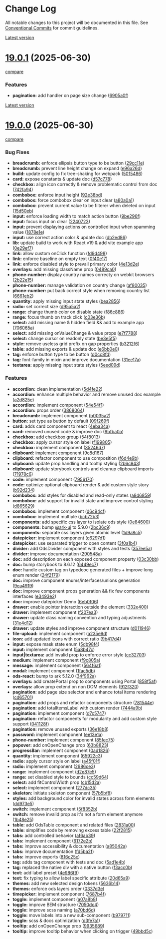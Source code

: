 # Change Log

All notable changes to this project will be documented in this file.
See [Conventional Commits](https://conventionalcommits.org) for commit guidelines.



[Latest version](https://ovh.github.io/design-system/latest/?path=/docs/design-system-changelog--page)


# [19.0.1](https://ovh.github.io/design-system/v19.0.1/?path=/docs/design-system-changelog--page) (2025-06-30)
[compare](https://github.com/ovh/design-system/compare/v19.0.0...v19.0.1)

### Features

* **pagination:** add handler on page size change ([6905a0f](https://github.com/ovh/design-system/commit/6905a0f322c70798765b42737e9cdfee13871a07))





[Latest version](https://ovh.github.io/design-system/latest/?path=/docs/design-system-changelog--page)


# [19.0.0](https://ovh.github.io/design-system/v19.0.0/?path=/docs/design-system-changelog--page) (2025-06-30)
[compare](https://github.com/ovh/design-system/compare/v18.6.3...v19.0.0)

### Bug Fixes

* **breadcrumb:** enforce ellipsis button type to be button ([29cc11e](https://github.com/ovh/design-system/commit/29cc11ef9720bc09c97403f520a2517a52362cb9))
* **breadcrumb:** prevent line height change on expand ([e96a26d](https://github.com/ovh/design-system/commit/e96a26db08358a8c0813ad10d69de5db98506349))
* **build:** update config to fix tree-shaking for webpack ([5015486](https://github.com/ovh/design-system/commit/5015486e7b25e62be9d0e0ef9ca2b6d99443e5e3))
* **card:** expose constants & update doc ([d57c778](https://github.com/ovh/design-system/commit/d57c7788312c8b53f77966909b80118142cb04f8))
* **checkbox:** align icon correctly & remove problematic control from doc ([742fa94](https://github.com/ovh/design-system/commit/742fa94b2c6f75412edf4edfa06adf19d419f3a0))
* **combobox:** enforce input height ([92e38bd](https://github.com/ovh/design-system/commit/92e38bdb8887b8801d04bc23637c1a45c327b28c))
* **combobox:** force combobox clear on input clear ([a80a0a1](https://github.com/ovh/design-system/commit/a80a0a1fe1ad8351bbbe07882ccc186138b91eea))
* **combobox:** prevent current value to be filterer when deleted on input ([15d50eb](https://github.com/ovh/design-system/commit/15d50eb2d2c2366e22b3a9b8099519de41cda0fe))
* **input:** enforce loading width to match action button ([9be296f](https://github.com/ovh/design-system/commit/9be296fc4cb36b5c734c01708dcc57905f44b13a))
* **input:** focus input on clear ([2240723](https://github.com/ovh/design-system/commit/22407231513c9f3dfe9c04ce1aa071c99c2619a8))
* **input:** prevent displaying actions on controlled input when spamming value ([1878e1e](https://github.com/ovh/design-system/commit/1878e1e60e0d38c78d5c2d683917f8259124e489))
* **input:** use correct action color & update doc ([db2ed86](https://github.com/ovh/design-system/commit/db2ed860e48b418b9cef8d678c302b0c93f6f5ad))
* **lib:** update build to work with React v19 & add vite example app ([0e29ef7](https://github.com/ovh/design-system/commit/0e29ef7c0e23ebabc9e4967f6509dc123330844e))
* **link:** allow custom onClick function ([fd9d498](https://github.com/ovh/design-system/commit/fd9d49879a8733c7e495583884c384e32b777374))
* **link:** enforce baseline on empty text ([0f40e17](https://github.com/ovh/design-system/commit/0f40e173b53cd02aa64692347839a50227e6af57))
* **link:** enforce disabled style to prevail primary color ([4e13d2e](https://github.com/ovh/design-system/commit/4e13d2ee8225a21499bfb97a0ddcfcd5d2dc8bab))
* **overlays:** add missing className prop ([0489ca0](https://github.com/ovh/design-system/commit/0489ca0903954927fc30ca28c0bf55d3e38924be))
* **phone-number:** display country names correcty on webkit browsers ([2b22e15](https://github.com/ovh/design-system/commit/2b22e1583fdd823ee05bddc2f9b0cda144c2833c))
* **phone-number:** manage validation on country change ([af80035](https://github.com/ovh/design-system/commit/af80035c7464601226a649df9e6363bc85f752fc))
* **phone-number:** put back correct style when removing country list ([6661eb2](https://github.com/ovh/design-system/commit/6661eb217da1db269374c1a157a5268c381333fe))
* **quantity:** apply missing input state styles ([bea2856](https://github.com/ovh/design-system/commit/bea28562ebbdce83fee977daaff9d9cb261d06da))
* **radio:** set correct size ([d95a5a2](https://github.com/ovh/design-system/commit/d95a5a22265d325c059c8527b70f2efbabe279b0))
* **range:** change thumb color on disable state ([f86c886](https://github.com/ovh/design-system/commit/f86c886b77372721ca81e7a60c07aae7f73938f4))
* **range:** focus thumb on track click ([c03e36b](https://github.com/ovh/design-system/commit/c03e36b2922c935eb91dc140df991648434202aa))
* **select:** add missing name & hidden field && add to example app ([706065a](https://github.com/ovh/design-system/commit/706065a08ca93c51ee19493f2630b5e95382ec12))
* **select:** add missing onValueChange & value props ([e7f7788](https://github.com/ovh/design-system/commit/e7f7788627385605cc8c809a3cbc06e9abb69573))
* **select:** change cursor on readonly state ([be3e5f5](https://github.com/ovh/design-system/commit/be3e5f55e1fa409bd65c122f056e0b434af8b2a6))
* **style:** remove useless grid prefix on gap properties ([b3212f6](https://github.com/ovh/design-system/commit/b3212f6cc2893921ba3922f3904ae3d6e32c368f))
* **table:** add missing exports & update doc ([e6bb0e0](https://github.com/ovh/design-system/commit/e6bb0e082fcb6035190239a4509a87256d8a39ea))
* **tag:** enforce button type to be button ([d0cc8fd](https://github.com/ovh/design-system/commit/d0cc8fdac098d6f6a214a3c531b567c4d61173ce))
* **tag:** font-family in mixin and improve documentation ([31ee17a](https://github.com/ovh/design-system/commit/31ee17a83fd10f98ccc9d27398a9ba8dd1dea277))
* **textarea:** apply missing input state styles ([5eed09d](https://github.com/ovh/design-system/commit/5eed09df4695f4c477af0f0712a66f2cb0ced9de))


### Features

* **accordion:** clean implementation ([5d4fe22](https://github.com/ovh/design-system/commit/5d4fe22d57efd887ffe7ac455fdedb86ace4b61d))
* **accordion:** enhance multiple behavior and remove unused doc example ([a2d825e](https://github.com/ovh/design-system/commit/a2d825e53f429ba7505c82f9cae32c9eeb91d65e))
* **accordion:** implement component ([54e54f1](https://github.com/ovh/design-system/commit/54e54f1ad31f43ff0c3061316945ef49d32de99d))
* **accordion:** props order ([3868064](https://github.com/ovh/design-system/commit/3868064e53940cfe83368e3d080df535e5e4da49))
* **breadcrumb:** implement component ([b0035a2](https://github.com/ovh/design-system/commit/b0035a2a65a9a9d35c7a96eabfa695d7187475b5))
* **button:** set type as button by default ([09f269f](https://github.com/ovh/design-system/commit/09f269ffec5c80f2f5fd00d69c1146cc3a97ae59))
* **card:** adds card component to react ([4eba34a](https://github.com/ovh/design-system/commit/4eba34a9cd29f5f5230c08ea086e7ba55beb46e5))
* **card:** removed unused code & improve doc ([9bfba0a](https://github.com/ovh/design-system/commit/9bfba0a1c6a6c2e1e749c5fb360575f6a867cf09))
* **checkbox:** add checkbox group ([54f8013](https://github.com/ovh/design-system/commit/54f80137378b76807ccf64cfac5dae6022a17814))
* **checkbox:** apply cursor style on label ([f199805](https://github.com/ovh/design-system/commit/f199805697d729a81da22eb319b37da26388ea94))
* **checkbox:** implement component ([35246d7](https://github.com/ovh/design-system/commit/35246d7dea4772a866d10cd1dbff4109a21440dd))
* **clipboard:** implement component ([9c8d167](https://github.com/ovh/design-system/commit/9c8d167bc3bd2d59fd88ee3f1adf7043a3afe6ac))
* **clipboard:** refactor component to use composition ([f6d4e9b](https://github.com/ovh/design-system/commit/f6d4e9b9b86b1d6705a48289244006ffe4fe3f1d))
* **clipboard:** update prop handling and tooltip styling ([2b6c943](https://github.com/ovh/design-system/commit/2b6c943761608b884eef5c12e172f7309f63996a))
* **clipboard:** update storybook controls and cleanup clipboard imports ([71978c6](https://github.com/ovh/design-system/commit/71978c6c44d25071dabebc75b2582e610a70c992))
* **code:** implement component ([7956170](https://github.com/ovh/design-system/commit/7956170992fee245f9e2d58ffe9e21244930a3f1))
* **code:** optimize optional clipboard render & add custom style story ([b92d234](https://github.com/ovh/design-system/commit/b92d234e75bb14a956b2be4c2618e4c9c89f00af))
* **combobox:** add styles for disabled and read-only states ([a8d6859](https://github.com/ovh/design-system/commit/a8d6859f1fb4a89963cf3d3bbabd773337cc4a2b))
* **combobox:** add support for invalid state and improve control styling ([d865629](https://github.com/ovh/design-system/commit/d8656292b11e6738f127fa9f484e6d16eaf04e0d))
* **combobox:** implement component ([d6c94cf](https://github.com/ovh/design-system/commit/d6c94cfb8456e158f8f37d5df0d9abde57ec2d06))
* **combobox:** implement multiple ([bcb72b3](https://github.com/ovh/design-system/commit/bcb72b360532b7cefa7253aab4d80cac266e4240))
* **components:** add specific css layer to isolate ods style ([0e84600](https://github.com/ovh/design-system/commit/0e84600f3b546a93b1c94678a4644db0671cdbed))
* **components:** bump [@ark-ui](https://github.com/ark-ui) to 5.9.0 ([2bc36c9](https://github.com/ovh/design-system/commit/2bc36c93444a987ee6606779a10b853afaa96cd7))
* **components:** separate css layers given atomic level ([1d9a8c5](https://github.com/ovh/design-system/commit/1d9a8c5d11b9a4116a166fe3249142669db08a62))
* **datepicker:** implement component ([c6297d1](https://github.com/ovh/design-system/commit/c6297d12deb426d14582cc8224fad06b452fd1bc))
* **datepicker:** use separated trigger to open content ([3f0a1b4](https://github.com/ovh/design-system/commit/3f0a1b4eab029c710682115fd4b945695b414fb8))
* **divider:** add OdsDivider component with styles and tests ([357ee5a](https://github.com/ovh/design-system/commit/357ee5a003113a4c44aac7e38f4add2db9fb0e4b))
* **divider:** improve documentation ([290548a](https://github.com/ovh/design-system/commit/290548a41cbbafb6b2e670003014e7abe1e6e3da))
* **doc:** add description on each exposed component property ([03c30bb](https://github.com/ovh/design-system/commit/03c30bb9e9a8ad28d56f2079419b76d066da7c92))
* **doc:** bump storybook to 8.6.12 ([6449ec7](https://github.com/ovh/design-system/commit/6449ec7559f7e33486db6a10eb8a64b89efeed65))
* **doc:** handle custom tag on typedeoc generated files + improve long enum render ([24f2179](https://github.com/ovh/design-system/commit/24f2179a96579361a48479e2e21e3d41442a7e32))
* **doc:** improve component enums/interfaces/unions generation ([9ea4919](https://github.com/ovh/design-system/commit/9ea49199e9076fa11b79a39bb692c26ec2a49e8f))
* **doc:** improve component props generation && fix few components interfaces ([e3493e2](https://github.com/ovh/design-system/commit/e3493e23a50fb4cac3d14f0cf4218d7f72f783b1))
* **doc:** improve datepicker Demo ([6eb0f06](https://github.com/ovh/design-system/commit/6eb0f062ff04351f88d40c08b49249c97e2d120d))
* **drawer:** enable pointer interaction outside the element ([332e400](https://github.com/ovh/design-system/commit/332e4009a0ba190317427a0a289b1b526df05d97))
* **drawer:** implement component ([f207ea3](https://github.com/ovh/design-system/commit/f207ea3d84b642b72fe0ce848569f98e98a425e9))
* **drawer:** update class naming convention and typing adjustments ([31e4d12](https://github.com/ovh/design-system/commit/31e4d121f2d1a0c7ad7f85c7f8096bc1d7f96211))
* **drawer:** update styles and improve component structure ([d011946](https://github.com/ovh/design-system/commit/d01194653cdeca599be277a6622e0ee76344b647))
* **file-upload:** implement component ([a235e9d](https://github.com/ovh/design-system/commit/a235e9de7a3d1822980b58aa8dea18157cba20f5))
* **icon:** add updated icons with correct ratio ([9b417d4](https://github.com/ovh/design-system/commit/9b417d47a42da53db079692d73a30883a9ab5568))
* **input:** expose mask state enum ([5db98f4](https://github.com/ovh/design-system/commit/5db98f4ef2947a428a2bb47625d80aee51cabcbd))
* **input:** implement component ([5a8b47c](https://github.com/ovh/design-system/commit/5a8b47c25fcecae8fa8d692fa02f962924bc2c3f))
* **input|textarea:** add invalid prop to enforce error style ([cc32703](https://github.com/ovh/design-system/commit/cc32703f68e4a2b103af998059fd1abdbef8e55e))
* **medium:** implement component ([f9c805a](https://github.com/ovh/design-system/commit/f9c805a34c3558fdb18372418a21d2799f5e0797))
* **message:** implement component ([564f6a1](https://github.com/ovh/design-system/commit/564f6a177d2d97c62563f9cb7819ad7718f0f3a3))
* **modal:** implement component ([1fac5db](https://github.com/ovh/design-system/commit/1fac5dbef371ced79895d924311856f80b7af59f))
* **ods-react:** bump to ark 5.12.0 ([34f962a](https://github.com/ovh/design-system/commit/34f962af4ac0212467bee5500900f398f4b127cd))
* **overlays:** add createPortal prop to components using Portal ([858f5af](https://github.com/ovh/design-system/commit/858f5afdba875b2fcc1226a9dc46d2eca13a14dc))
* **overlays:** allow prop extend on non DOM elements ([912f320](https://github.com/ovh/design-system/commit/912f320393cf90d2510f84ff1f0703c89532d4d0))
* **pagination:** add page size selector and enhance total items rendering ([cd65701](https://github.com/ovh/design-system/commit/cd6570125bb72a1514b5c8bd4204f5612abee7e0))
* **pagination:** add props and refactor components structure ([781544e](https://github.com/ovh/design-system/commit/781544ea13920fc90eaa6f56b42761894206e95f))
* **pagination:** add totalItemsLabel with custom render ([7444a9b](https://github.com/ovh/design-system/commit/7444a9b0a04080902e1164ef7827b3afd82219c7))
* **pagination:** implement component ([d7c5747](https://github.com/ovh/design-system/commit/d7c5747a6fc4627fbea945c21eb6a8f205cefb65))
* **pagination:** refactor components for modularity and add custom style support ([041128f](https://github.com/ovh/design-system/commit/041128f13203853fb8688edd7071860e88f89bb9))
* **pagination:** remove unused exports ([36e18b8](https://github.com/ovh/design-system/commit/36e18b83d9253a3b9c773dac93ac12ca535dafcd))
* **password:** implement component ([ee13e1a](https://github.com/ovh/design-system/commit/ee13e1a4b67b544b8ede471825639da55053f9f0))
* **phone-number:** implement component ([85fec75](https://github.com/ovh/design-system/commit/85fec759e58c8fc8f4898bc66c87f48a4a88dc9f))
* **popover:** add onOpenChange prop ([63b8823](https://github.com/ovh/design-system/commit/63b8823f73a207d746f702d77c62cc7183d5e835))
* **progressBar:** implement component ([0ad1826](https://github.com/ovh/design-system/commit/0ad1826a89680728184bdb703aef26377914c826))
* **quantity:** implement component ([65922c3](https://github.com/ovh/design-system/commit/65922c30f017be880c5cb6eedf3695ec69bb2bf1))
* **radio:** apply cursor style on label ([a45f01f](https://github.com/ovh/design-system/commit/a45f01f96a9252ad9efdd2658d2e12ac45882fd8))
* **radio:** implement component ([2986ce3](https://github.com/ovh/design-system/commit/2986ce3f7094481b002f38bacb671bcc1e6ba155))
* **range:** implement component ([d2e87e5](https://github.com/ovh/design-system/commit/d2e87e53db126dd7435f162492173c1b97162f20))
* **range:** set disabled style to bounds ([cc59d64](https://github.com/ovh/design-system/commit/cc59d640e6f112cc40fd685274955bde6c248338))
* **select:** add fitControlWidth prop ([cb15d2a](https://github.com/ovh/design-system/commit/cb15d2a7eac1ba66b83cb01b3e4f1ee1ad115089))
* **select:** implement component ([277dc35](https://github.com/ovh/design-system/commit/277dc354104e635f01204cd4a91246ccddfba5ff))
* **skeleton:** initiate skeleton component ([57b5bf8](https://github.com/ovh/design-system/commit/57b5bf8cf0993e1457b45dfe3d5967c3bbd09819))
* **styles:** add background color for invalid states across form elements ([dd973e5](https://github.com/ovh/design-system/commit/dd973e53cb7df2b73cdd34a8893baae815334c82))
* **switch:** implement component ([5f8352b](https://github.com/ovh/design-system/commit/5f8352b89a64426826ef187a0b78c45c222f6f9f))
* **switch:** remove invalid prop as it's not a form element anymore ([1b48e25](https://github.com/ovh/design-system/commit/1b48e25e81cb210890149e71bc62aa8c97d80738))
* **table:** add OdsTable component and related files ([2831a00](https://github.com/ovh/design-system/commit/2831a003cb392c90be0989667e313dd42e1deebf))
* **table:** simplifies code by removing excess table ([22f2815](https://github.com/ovh/design-system/commit/22f28157d7fa252c480a4b49d8fd88ab96957a59))
* **tabs:** add controlled behavior ([af6ab39](https://github.com/ovh/design-system/commit/af6ab39f6d5e37f4d3fd1d5f2493ba57eadb8ce2))
* **tabs:** implement component ([6172e2b](https://github.com/ovh/design-system/commit/6172e2b7edd163ecccf81002edbdb12a16d9c1e6))
* **tabs:** improve accessibility & documentation ([a85042a](https://github.com/ovh/design-system/commit/a85042ab8d550e950df101c82ad6c28d518bee47))
* **tabs:** improve documentation ([fd5ba2f](https://github.com/ovh/design-system/commit/fd5ba2f69b370f077cbe6415ab7dc608a8e03679))
* **tabs:** improve exports ([816c25c](https://github.com/ovh/design-system/commit/816c25cb4e414919c7b9ed5040894cd9b3f42f14))
* **tag:** adds tag component with tests and doc ([5ad1e4b](https://github.com/ovh/design-system/commit/5ad1e4b386e13df22282d6940c7a64386d716da7))
* **tag:** replaced the native div with a native button ([f3acc0b](https://github.com/ovh/design-system/commit/f3acc0b763ebcd27a2770e81bb4e9297524c06b3))
* **text:** add label preset ([4e986f9](https://github.com/ovh/design-system/commit/4e986f924424c288136e74e14d92a64f27a7bb5d))
* **text:** fix typing to allow label specific attribute ([20d65a9](https://github.com/ovh/design-system/commit/20d65a9962109d69b61b4745ada4914276f059a7))
* **themes:** add new selected design tokens ([5636b14](https://github.com/ovh/design-system/commit/5636b14361f1a0802e6b06c436b00e64d116ed5a))
* **themes:** enforce ods layers order ([0337d3e](https://github.com/ovh/design-system/commit/0337d3e519aebb014eaee220c22b59b66d9a886e))
* **timepicker:** implement component ([7687b4f](https://github.com/ovh/design-system/commit/7687b4feb8a7d3be3e28e7202974cf43606da5f4))
* **toggle:** implement component ([a07a8b8](https://github.com/ovh/design-system/commit/a07a8b8f19e81c6e70776f5706b2e74cd77b32f4))
* **toggle:** improve BEM structure ([7050dc4](https://github.com/ovh/design-system/commit/7050dc462aa16e38a41bdefd49b9483a8f72dbd7))
* **toggle:** improve scss naming ([a70bd6d](https://github.com/ovh/design-system/commit/a70bd6d7440219980a8ad0627d803fa9176be963))
* **toggle:** move labels into a new sub-component ([b979711](https://github.com/ovh/design-system/commit/b9797114a261da637f93734783fee25460fd0b54))
* **toggle:** scss & docs optimization ([d3fe7a1](https://github.com/ovh/design-system/commit/d3fe7a1f0bfab3f02976fcfcc43c5c8b2e259802))
* **tooltip:** add onOpenChange prop ([9935689](https://github.com/ovh/design-system/commit/9935689c8a0f279cabe59223d6cbebd480fd7008))
* **tooltip:** improve tooltip behavior when clicking on trigger ([49bbd5c](https://github.com/ovh/design-system/commit/49bbd5c75f8ca7f3c04a0ed72e46fbcaf79bc50d))
